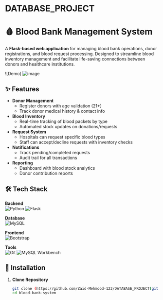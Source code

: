 # DATABASE_PROJECT
# 🩸 Blood Bank Management System

A **Flask-based web application** for managing blood bank operations, donor registrations, and blood request processing. Designed to streamline blood inventory management and facilitate life-saving connections between donors and healthcare institutions.

![Demo]
![image](https://github.com/user-attachments/assets/930e01cf-f437-46fb-82bc-df84948d2db1)


## ✨ Features

- **Donor Management**
  - Register donors with age validation (21+)
  - Track donor medical history & contact info
- **Blood Inventory**
  - Real-time tracking of blood packets by type
  - Automated stock updates on donations/requests
- **Request System**
  - Hospitals can request specific blood types
  - Staff can accept/decline requests with inventory checks
- **Notifications**
  - Track pending/completed requests
  - Audit trail for all transactions
- **Reporting**
  - Dashboard with blood stock analytics
  - Donor contribution reports

## 🛠️ Tech Stack

**Backend**  
![Python](https://img.shields.io/badge/Python-3.8%2B-blue)
![Flask](https://img.shields.io/badge/Flask-2.0%2B-lightgrey)

**Database**  
![MySQL](https://img.shields.io/badge/MySQL-8.0-orange)

**Frontend**  
![Bootstrap](https://img.shields.io/badge/Bootstrap-5.1-purple)

**Tools**  
![Git](https://img.shields.io/badge/Git-F05032?logo=git&logoColor=white)
![MySQL Workbench](https://img.shields.io/badge/MySQL_Workbench-8.0-blueviolet)

## 🚀 Installation

1. **Clone Repository**
   ```bash
   git clone (https://github.com/Zaid-Mehmood-123/DATABASE_PROJECT)git
   cd blood-bank-system
